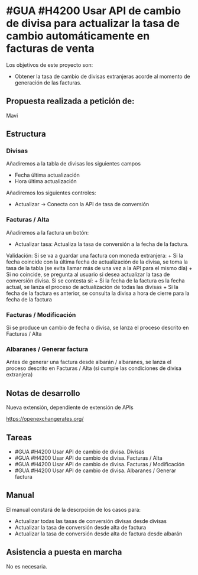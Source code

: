 # #GUA #H4200 Usar API de cambio de divisa para actualizar la tasa de cambio automáticamente en facturas de venta

Los objetivos de este proyecto son:
+ Obtener la tasa de cambio de divisas extranjeras acorde al momento de generación de las facturas.

## Propuesta realizada a petición de:
Mavi

## Estructura

### Divisas
Añadiremos a la tabla de divisas los siguientes campos
+ Fecha última actualización
+ Hora última actualización

Añadiremos los siguientes controles:
+ Actualizar -> Conecta con la API de tasa de conversión

### Facturas / Alta
Añadiremos a la factura un botón:
+ Actualizar tasa:  Actualiza la tasa de conversión a la fecha de la factura.

Validación: Si se va a guardar una factura con moneda extranjera:
    + Si la fecha coincide con la última fecha de actualización de la divisa, se toma la tasa de la tabla (se evita llamar más de una vez a la API para el mismo día)
    + Si no coincide, se pregunta al usuario si desea actualizar la tasa de conversión divisa. Si se contesta sí:
        + Si la fecha de la factura es la fecha actual, se lanza el proceso de actualización de todas las divisas
        + Si la fecha de la factura es anterior, se consulta la divisa a hora de cierre para la fecha de la factura

### Facturas / Modificación
Si se produce un cambio de fecha o divisa, se lanza el proceso descrito en Facturas / Alta

### Albaranes / Generar factura
Antes de generar una factura desde albarán / albaranes, se lanza el proceso descrito en Facturas / Alta (si cumple las condiciones de divisa extranjera)


## Notas de desarrollo
Nueva extensión, dependiente de extensión de APIs

https://openexchangerates.org/



## Tareas
* #GUA #H4200 Usar API de cambio de divisa. Divisas
* #GUA #H4200 Usar API de cambio de divisa. Facturas / Alta
* #GUA #H4200 Usar API de cambio de divisa. Facturas / Modificación
* #GUA #H4200 Usar API de cambio de divisa. Albaranes / Generar factura

## Manual
El manual constará de la descrpción de los casos para:
+ Actualizar todas las tasas de conversión divisas desde divisas
+ Actualizar la tasa de conversión desde alta de factura
+ Actualizar la tasa de conversión desde alta de factura desde albarán

## Asistencia a puesta en marcha
No es necesaria.